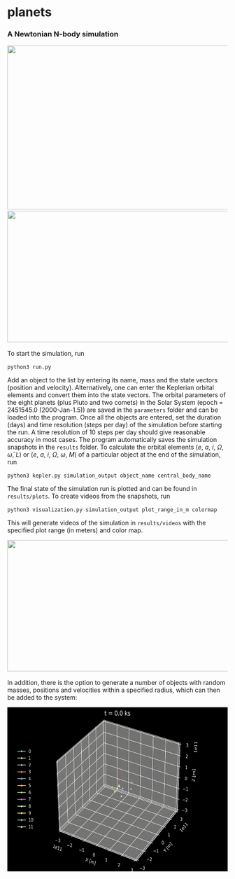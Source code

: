# planets
### A Newtonian N-body simulation 
<img src="./results/videos/inner-solar-3d.gif" width="600" height="375"/>
<img src="./results/videos/inner-solar-2d.gif" width="600" height="300"/>

To start the simulation, run

```
python3 run.py
```

Add an object to the list by entering its name, mass and the state vectors (position and velocity). Alternatively, one can enter the Keplerian orbital elements and convert them into the state vectors. The orbital parameters of the eight planets (plus Pluto and two comets) in the Solar System (epoch = 2451545.0 (2000-Jan-1.5)) are saved in the ```parameters``` folder and can be loaded into the program. Once all the objects are entered, set the duration (days) and time resolution (steps per day) of the simulation before starting the run. A time resolution of 10 steps per day should give reasonable accuracy in most cases. The program automatically saves the simulation snapshots in the ```results``` folder. To calculate the orbital elements (_e_, _a_, _i_, $\Omega$, $\bar{\omega}$, _L_) or (_e_, _a_, _i_, $\Omega$, $\omega$, _M_) of a particular object at the end of the simulation, run

```
python3 kepler.py simulation_output object_name central_body_name
```

The final state of the simulation run is plotted and can be found in ```results/plots```. To create videos from the snapshots, run

```
python3 visualization.py simulation_output plot_range_in_m colormap
```

This will generate videos of the simulation in ```results/videos``` with the specified plot range (in meters) and color map.

<img src="./results/videos/ksp.gif" width="600" height="300"/>

In addition, there is the option to generate a number of objects with random masses, positions and velocities within a specified radius, which can then be added to the system:

<img src="./results/videos/random.gif" width="600" height="375"/>
